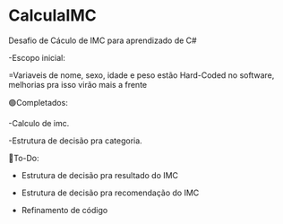 # CalculaIMC



Desafio de Cáculo de IMC para aprendizado de C#


-Escopo inicial: 

=Variaveis de nome, sexo, idade e peso estão Hard-Coded no software, melhorias pra isso virão mais a frente

🟢Completados:

-Calculo de imc.

-Estrutura de decisão pra categoria.

🔴To-Do:

- Estrutura de decisão pra resultado do IMC

- Estrutura de decisão pra recomendação do IMC

- Refinamento de código

